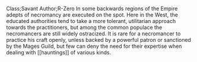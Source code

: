 Class;Savant Author;R-Zero
In some backwards regions of the Empire adepts of necromancy are executed on the spot. Here in the West, the educated authorities tend to take a more tolerant, utilitarian approach towards the practitioners, but among the common populace the necromancers are still widely ostracized. It is rare for a necromancer to practice his craft openly, unless backed by a powerful patron or sanctioned by the Mages Guild, but few can deny the need for their expertise when dealing with [[hauntings]] of various kinds.